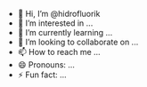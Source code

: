 - 👋 Hi, I’m @hidrofluorik
- 👀 I’m interested in ...
- 🌱 I’m currently learning ...
- 💞️ I’m looking to collaborate on ...
- 📫 How to reach me ...
- 😄 Pronouns: ...
- ⚡ Fun fact: ...

<!---
hidrofluorik/hidrofluorik is a ✨ special ✨ repository because its `README.md` (this file) appears on your GitHub profile.
You can click the Preview link to take a look at your changes.
--->
